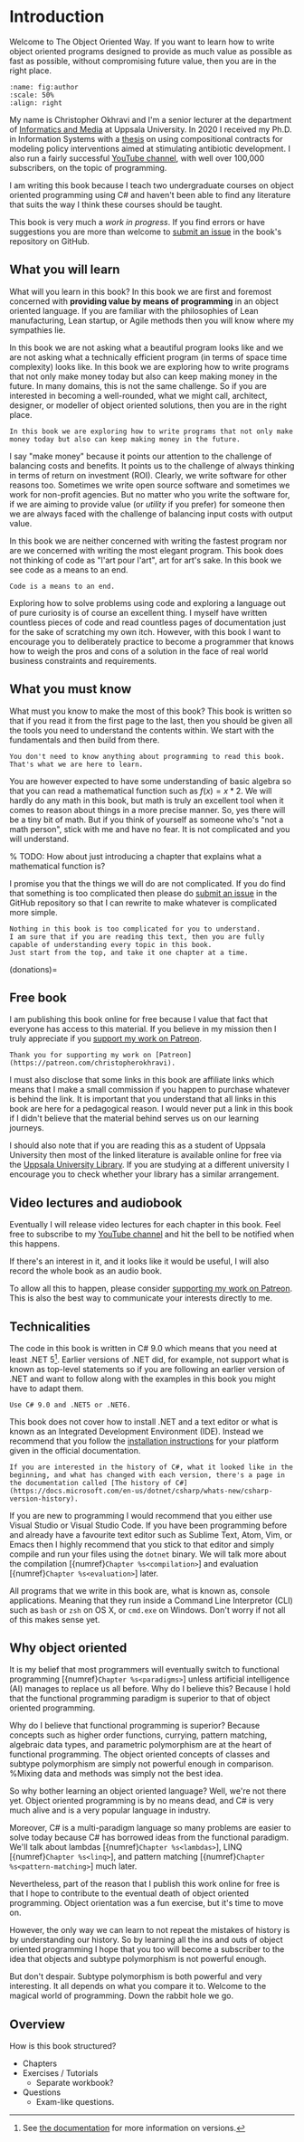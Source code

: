 # Introduction

Welcome to The Object Oriented Way.
If you want to learn how to write object oriented programs designed to provide as much value as possible as fast as possible, without compromising future value, then you are in the right place.

```{figure} ../images/author.png
:name: fig:author
:scale: 50%
:align: right
```

My name is Christopher Okhravi and I'm a senior lecturer at the department of [Informatics and Media](https://katalog.uu.se/profile/?id=N12-1461) at Uppsala University.
In 2020 I received my Ph.D. in Information Systems with a [thesis](http://urn.kb.se/resolve?urn=urn:nbn:se:uu:diva-417037) on using compositional contracts for modeling policy interventions aimed at stimulating antibiotic development.
I also run a fairly successful [YouTube channel](https://youtube.com/c/christopherokhravi), with well over 100,000 subscribers, on the topic of programming.

I am writing this book because I teach two undergraduate courses on object oriented programming using C# and haven't been able to find any literature that suits the way I think these courses should be taught.

This book is very much a *work in progress*.
If you find errors or have suggestions you are more than welcome to [submit an issue](https://github.com/chrokh/the-oo-way/issues/new) in the book's repository on GitHub.


## What you will learn

What will you learn in this book?
In this book we are first and foremost concerned with **providing value by means of programming** in an object oriented language.
If you are familiar with the philosophies of Lean manufacturing, Lean startup, or Agile methods then you will know where my sympathies lie.

In this book we are not asking what a beautiful program looks like and we are not asking what a technically efficient program (in terms of space time complexity) looks like.
In this book we are exploring how to write programs that not only make money today but also can keep making money in the future.
In many domains, this is not the same challenge.
So if you are interested in becoming a well-rounded, what we might call, architect, designer, or modeller of object oriented solutions, then you are in the right place.

```{important}
In this book we are exploring how to write programs that not only make money today but also can keep making money in the future.
```

I say "make money" because it points our attention to the challenge of balancing costs and benefits.
It points us to the challenge of always thinking in terms of return on investment (ROI).
Clearly, we write software for other reasons too.
Sometimes we write open source software and sometimes we work for non-profit agencies.
But no matter who you write the software for, if we are aiming to provide value (or *utility* if you prefer) for someone then we are always faced with the challenge of balancing input costs with output value.

In this book we are neither concerned with writing the fastest program nor are we concerned with writing the most elegant program.
This book does not thinking of code as "l'art pour l'art", art for art's sake.
In this book we see code as a means to an end.

```{important}
Code is a means to an end.
```

Exploring how to solve problems using code and exploring a language out of pure curiosity is of course an excellent thing.
I myself have written countless pieces of code and read countless pages of documentation just for the sake of scratching my own itch.
However, with this book I want to encourage you to deliberately practice to become a programmer that knows how to weigh the pros and cons of a solution in the face of real world business constraints and requirements.


 
## What you must know

What must you know to make the most of this book?
This book is written so that if you read it from the first page to the last, then you should be given all the tools you need to understand the contents within.
We start with the fundamentals and then build from there.

```{note}
You don't need to know anything about programming to read this book.
That's what we are here to learn.
```

You are however expected to have some understanding of basic algebra so that you can read a mathematical function such as $f(x) = x * 2$.
We will hardly do any math in this book, but math is truly an excellent tool when it comes to reason about things in a more precise manner.
So, yes there will be a tiny bit of math.
But if you think of yourself as someone who's "not a math person", stick with me and have no fear.
It is not complicated and you will understand.

% TODO: How about just introducing a chapter that explains what a mathematical function is?

I promise you that the things we will do are not complicated.
If you do find that something is too complicated then please do [submit an issue](https://github.com/chrokh/the-oo-way/issues/new) in the GitHub repository so that I can rewrite to make whatever is complicated more simple.

```{note}
Nothing in this book is too complicated for you to understand.
I am sure that if you are reading this text, then you are fully capable of understanding every topic in this book.
Just start from the top, and take it one chapter at a time.
```


(donations)=
## Free book

I am publishing this book online for free because I value that fact that everyone has access to this material.
If you believe in my mission then I truly appreciate if you [support my work on Patreon](https://patreon.com/christopherokhravi).

```{note}
Thank you for supporting my work on [Patreon](https://patreon.com/christopherokhravi).
```

I must also disclose that some links in this book are affiliate links which means that I make a small commission if you happen to purchase whatever is behind the link.
It is important that you understand that all links in this book are here for a pedagogical reason.
I would never put a link in this book if I didn't believe that the material behind serves us on our learning journeys.

I should also note that if you are reading this as a student of Uppsala University then most of the linked literature is available online for free via the [Uppsala University Library](https://ub.uu.se).
If you are studying at a different university I encourage you to check whether your library has a similar arrangement.


## Video lectures and audiobook

Eventually I will release video lectures for each chapter in this book.
Feel free to subscribe to my [YouTube channel](https://youtube.com/c/christopherokhravi) and hit the bell to be notified when this happens.

If there's an interest in it, and it looks like it would be useful, I will also record the whole book as an audio book. 

To allow all this to happen, please consider [supporting my work on Patreon](https://patreon.com/christopherokhravi).
This is also the best way to communicate your interests directly to me.


## Technicalities

The code in this book is written in C# 9.0 which means that you need at least .NET 5[^net-versions].
Earlier versions of .NET did, for example, not support what is known as top-level statements so if you are following an earlier version of .NET and want to follow along with the examples in this book you might have to adapt them.

[^net-versions]: See [the documentation](https://docs.microsoft.com/en-us/dotnet/csharp/language-reference/configure-language-version) for more information on versions.

```{important}
Use C# 9.0 and .NET5 or .NET6.
```

This book does not cover how to install .NET and a text editor or what is known as an Integrated Development Environment (IDE).
Instead we recommend that you follow the [installation instructions](https://docs.microsoft.com/en-us/dotnet/core/install/) for your platform given in the official documentation.

```{seealso}
If you are interested in the history of C#, what it looked like in the beginning, and what has changed with each version, there's a page in the documentation called [The history of C#](https://docs.microsoft.com/en-us/dotnet/csharp/whats-new/csharp-version-history).
```

If you are new to programming I would recommend that you either use Visual Studio or Visual Studio Code.
If you have been programming before and already have a favourite text editor such as Sublime Text, Atom, Vim, or Emacs then I highly recommend that you stick to that editor and simply compile and run your files using the `dotnet` binary.
We will talk more about the compilation [{numref}`Chapter %s<compilation>`] and evaluation [{numref}`Chapter %s<evaluation>`] later.

All programs that we write in this book are, what is known as, console applications.
Meaning that they run inside a Command Line Interpretor (CLI) such as `bash` or `zsh` on OS X, or `cmd.exe` on Windows.
Don't worry if not all of this makes sense yet.


## Why object oriented

It is my belief that most programmers will eventually switch to functional programming [{numref}`Chapter %s<paradigms>`] unless artificial intelligence (AI) manages to replace us all before.
Why do I believe this?
Because I hold that the functional programming paradigm is superior to that of object oriented programming.

Why do I believe that functional programming is superior?
Because concepts such as higher order functions, currying, pattern matching, algebraic data types, and parametric polymorphism are at the heart of functional programming.
The object oriented concepts of classes and subtype polymorphism are simply not powerful enough in comparison.
%Mixing data and methods was simply not the best idea.

So why bother learning an object oriented language?
Well, we're not there yet.
Object oriented programming is by no means dead, and C# is very much alive and is a very popular language in industry.

Moreover, C# is a multi-paradigm language so many problems are easier to solve today because C# has borrowed ideas from the functional paradigm.
We'll talk about lambdas [{numref}`Chapter %s<lambdas>`], LINQ [{numref}`Chapter %s<linq>`], and pattern matching [{numref}`Chapter %s<pattern-matching>`] much later.

Nevertheless, part of the reason that I publish this work online for free is that I hope to contribute to the eventual death of object oriented programming.
Object orientation was a fun exercise, but it's time to move on.

However, the only way we can learn to not repeat the mistakes of history is by understanding our history.
So by learning all the ins and outs of object oriented programming I hope that you too will become a subscriber to the idea that objects and subtype polymorphism is not powerful enough.

But don't despair.
Subtype polymorphism is both powerful and very interesting.
It all depends on what you compare it to.
Welcome to the magical world of programming.
Down the rabbit hole we go.



## Overview

How is this book structured?

- Chapters
- Exercises / Tutorials
    - Separate workbook?
- Questions
    - Exam-like questions.
